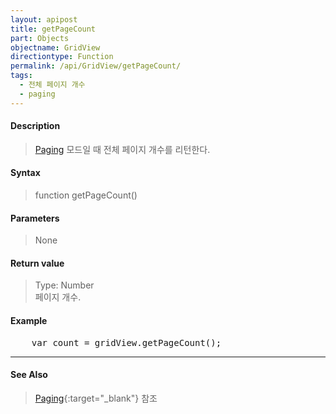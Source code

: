 ```yaml
---
layout: apipost
title: getPageCount
part: Objects
objectname: GridView
directiontype: Function
permalink: /api/GridView/getPageCount/
tags: 
  - 전체 페이지 개수
  - paging
---
```



#### Description

> [Paging](/api/features/Paging/) 모드일 때 전체 페이지 개수를 리턴한다.

#### Syntax

> function getPageCount()

#### Parameters

> None

#### Return value

> Type: Number  
> 페이지 개수.

#### Example

<pre class="prettyprint">
    var count = gridView.getPageCount();
</pre>

---

#### See Also

> [Paging](http://demo.realgrid.com/Demo/PagingRealtime#){:target="_blank"} 참조